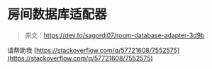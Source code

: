 # 房间数据库适配器

> 原文：<https://dev.to/sagordj07/room-database-adapter-3d9b>

请帮助我
[https://stackoverflow.com/q/57721608/7552575](https://stackoverflow.com/q/57721608/7552575)